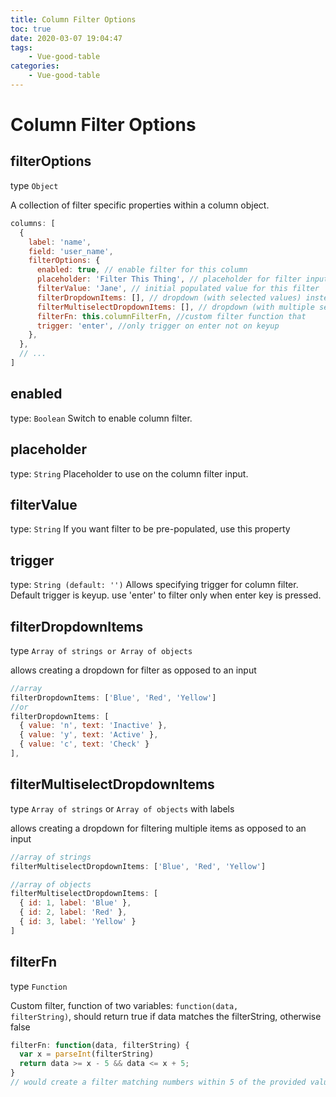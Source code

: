 ```yaml
---
title: Column Filter Options
toc: true
date: 2020-03-07 19:04:47
tags:
	- Vue-good-table
categories:
	- Vue-good-table
---
```


# Column Filter Options

## filterOptions

type `Object`

A collection of filter specific properties within a column object.

```javascript
columns: [
  { 
    label: 'name',
    field: 'user_name',
    filterOptions: {
  	  enabled: true, // enable filter for this column
      placeholder: 'Filter This Thing', // placeholder for filter input
      filterValue: 'Jane', // initial populated value for this filter
      filterDropdownItems: [], // dropdown (with selected values) instead of text input
      filterMultiselectDropdownItems: [], // dropdown (with multiple selected values) instead of text input
      filterFn: this.columnFilterFn, //custom filter function that
      trigger: 'enter', //only trigger on enter not on keyup 
    },
  },
  // ...
]
```

## enabled

type: `Boolean`
Switch to enable column filter.

## placeholder

type: `String`
Placeholder to use on the column filter input.

## filterValue

type: `String`
If you want filter to be pre-populated, use this property

## trigger

type: `String (default: '')`
Allows specifying trigger for column filter. Default trigger is keyup. use 'enter' to filter only when enter key is pressed.

## filterDropdownItems

type `Array of strings or Array of objects`

allows creating a dropdown for filter as opposed to an input

```javascript
//array
filterDropdownItems: ['Blue', 'Red', 'Yellow']
//or
filterDropdownItems: [  
  { value: 'n', text: 'Inactive' },  
  { value: 'y', text: 'Active' },  
  { value: 'c', text: 'Check' }  
],
```

## filterMultiselectDropdownItems

type `Array of strings` or `Array of objects` with labels

allows creating a dropdown for filtering multiple items as opposed to an input

```javascript
//array of strings
filterMultiselectDropdownItems: ['Blue', 'Red', 'Yellow']
```
```javascript
//array of objects
filterMultiselectDropdownItems: [
  { id: 1, label: 'Blue' },
  { id: 2, label: 'Red' },
  { id: 3, label: 'Yellow' }
]
```

## filterFn

type `Function`

Custom filter, function of two variables: <code>function(data, filterString)</code>, should return true if data matches the filterString, otherwise false

```javascript
filterFn: function(data, filterString) {
  var x = parseInt(filterString)
  return data >= x - 5 && data <= x + 5;
}
// would create a filter matching numbers within 5 of the provided value
```